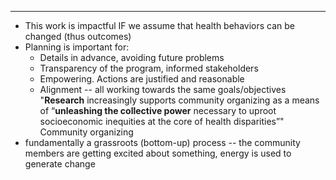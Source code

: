 
---
- This work is impactful IF we assume that health behaviors can be changed (thus outcomes)
- Planning is important for:
	- Details in advance, avoiding future problems
	- Transparency of the program, informed stakeholders
	- Empowering. Actions are justified and reasonable
	- Alignment -- all working towards the same goals/objectives
"**Research** increasingly supports community organizing as a means of “**unleashing the collective power** necessary to uproot socioeconomic inequities at the core of health disparities”"
Community organizing
- fundamentally a grassroots (bottom-up) process -- the community members are getting excited about something, energy is used to generate change
